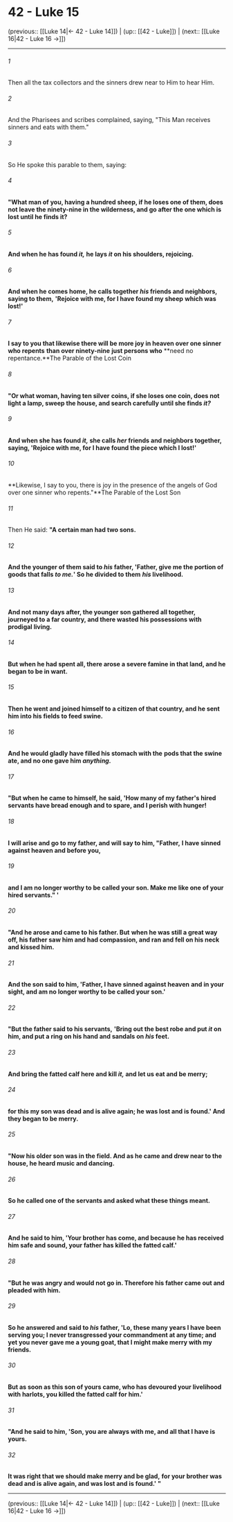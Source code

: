 # 42 - Luke 15

(previous:: [[Luke 14|← 42 - Luke 14]]) | (up:: [[42 - Luke]]) | (next:: [[Luke 16|42 - Luke 16 →]])

***


###### 1 
Then all the tax collectors and the sinners drew near to Him to hear Him. 

###### 2 
And the Pharisees and scribes complained, saying, "This Man receives sinners and eats with them." 

###### 3 
So He spoke this parable to them, saying: 

###### 4 
**"What man of you, having a hundred sheep, if he loses one of them, does not leave the ninety-nine in the wilderness, and go after the one which is lost until he finds it?** 

###### 5 
**And when he has found _it,_ he lays _it_ on his shoulders, rejoicing.** 

###### 6 
**And when he comes home, he calls together _his_ friends and neighbors, saying to them,** **'Rejoice with me, for I have found my sheep** **which was lost!'** 

###### 7 
**I say to you that likewise there will be more joy in heaven over one sinner who repents** **than over ninety-nine** **just persons who** **need no repentance.**The Parable of the Lost Coin 

###### 8 
**"Or what woman, having ten silver** **coins, if she loses one coin, does not light a lamp, sweep the house, and search carefully until she finds _it?_** 

###### 9 
**And when she has found _it,_ she calls _her_ friends and neighbors together, saying, 'Rejoice with me, for I have found the piece which I lost!'** 

###### 10 
**Likewise, I say to you, there is joy in the presence of the angels of God over one sinner who repents."**The Parable of the Lost Son 

###### 11 
Then He said: **"A certain man had two sons.** 

###### 12 
**And the younger of them said to _his_ father, 'Father, give me the portion of goods that falls _to me._' So he divided to them** **_his_ livelihood.** 

###### 13 
**And not many days after, the younger son gathered all together, journeyed to a far country, and there wasted his possessions with** **prodigal living.** 

###### 14 
**But when he had spent all, there arose a severe famine in that land, and he began to be in want.** 

###### 15 
**Then he went and joined himself to a citizen of that country, and he sent him into his fields to feed swine.** 

###### 16 
**And he would gladly have filled his stomach with the** **pods that the swine ate, and no one gave him _anything._** 

###### 17 
**"But when he came to himself, he said, 'How many of my father's hired servants have bread enough and to spare, and I perish with hunger!** 

###### 18 
**I will arise and go to my father, and will say to him, "Father,** **I have sinned against heaven and before you,** 

###### 19 
**and I am no longer worthy to be called your son. Make me like one of your hired servants." '** 

###### 20 
**"And he arose and came to his father. But** **when he was still a great way off, his father saw him and had compassion, and ran and fell on his neck and kissed him.** 

###### 21 
**And the son said to him, 'Father, I have sinned against heaven** **and in your sight, and am no longer worthy to be called your son.'** 

###### 22 
**"But the father said to his servants,** **'Bring out the best robe and put _it_ on him, and put a ring on his hand and sandals on _his_ feet.** 

###### 23 
**And bring the fatted calf here and kill _it,_ and let us eat and be merry;** 

###### 24 
**for this my son was dead and is alive again; he was lost and is found.' And they began to be merry.** 

###### 25 
**"Now his older son was in the field. And as he came and drew near to the house, he heard music and dancing.** 

###### 26 
**So he called one of the servants and asked what these things meant.** 

###### 27 
**And he said to him, 'Your brother has come, and because he has received him safe and sound, your father has killed the fatted calf.'** 

###### 28 
**"But he was angry and would not go in. Therefore his father came out and pleaded with him.** 

###### 29 
**So he answered and said to _his_ father, 'Lo, these many years I have been serving you; I never transgressed your commandment at any time; and yet you never gave me a young goat, that I might make merry with my friends.** 

###### 30 
**But as soon as this son of yours came, who has devoured your livelihood with harlots, you killed the fatted calf for him.'** 

###### 31 
**"And he said to him, 'Son, you are always with me, and all that I have is yours.** 

###### 32 
**It was right that we should make merry and be glad,** **for your brother was dead and is alive again, and was lost and is found.' "**

***

(previous:: [[Luke 14|← 42 - Luke 14]]) | (up:: [[42 - Luke]]) | (next:: [[Luke 16|42 - Luke 16 →]])
